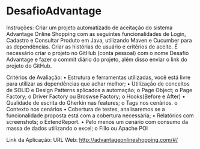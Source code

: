 # DesafioAdvantage

Instruções:
Criar um projeto automatizado de aceitação do sistema Advantage Online Shopping com as seguintes funcionalidades de Login, Cadastro e Consultar Produto em Java, utilizando Maven e Cucumber para as dependências. Criar as histórias de usuário e critérios de aceite.
É necessário criar o projeto no GitHub (conta pessoal) com o nome Desafio Advantage e fazer o commit diário do projeto, além disso enviar o link do projeto do GitHub.

Critérios de Avaliação:
•	Estrutura e ferramentas utilizadas, você está livre para utilizar as dependências que achar melhor;
•	Utilização de conceitos de SOLID e Design Patterns aplicados a automação;
o	Page Object;
o	Page Factory;
o	Driver Factory ou Broswse Factory;
o	Hooks(Before e After)
•	Qualidade de escrita do Gherkin nas features;
o	Tags nos cenários.
o	Contexto nos cenários 
•	Cobertura de testes, analisaremos se a funcionalidade proposta está com a cobertura necessária;
•	Relatórios com screenshots;
o	ExtendReport.
•	Pelo menos um cenário com consumo da massa de dados utilizando o excel;
o	Fillo ou Apache POI

Link da Aplicação:
URL Web: http://advantageonlineshopping.com/#/
